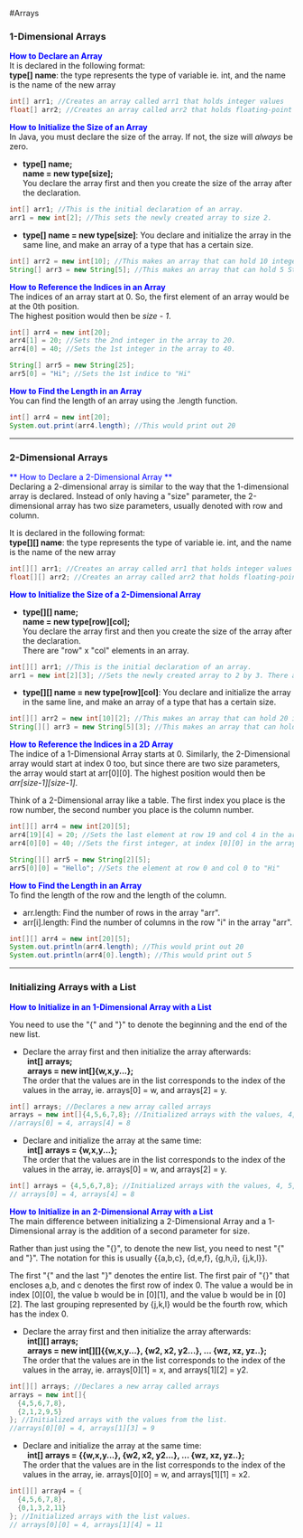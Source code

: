 #Arrays
### 1-Dimensional Arrays

<span style="color:blue">**How to Declare an Array**</span>    
It is declared in the following format:  
**type[] name**: the type represents the type of variable ie. int, and the name is the name of the new array

```java
int[] arr1; //Creates an array called arr1 that holds integer values
float[] arr2; //Creates an array called arr2 that holds floating-point values
```

<span style="color:blue">**How to Initialize the Size of an Array** </span>   
In Java, you must declare the size of the array. If not, the size will _always_ be zero.

* **type[] name;**  
  **name = new type[size];**  
  You declare the array first and then you create the size of the array after the declaration.

```java
int[] arr1; //This is the initial declaration of an array.
arr1 = new int[2]; //This sets the newly created array to size 2.
```

* **type[] name = new type[size]**: You declare and initialize the array in the same line, and make an array of a type that has a certain size.

```java
int[] arr2 = new int[10]; //This makes an array that can hold 10 integers.
String[] arr3 = new String[5]; //This makes an array that can hold 5 Strings.
```

<span style="color:blue">**How to Reference the Indices in an Array**  </span>  
The indices of an array start at 0. So, the first element of an array would be at the 0th position.  
The highest position would then be _size - 1_.
```java
int[] arr4 = new int[20];
arr4[1] = 20; //Sets the 2nd integer in the array to 20.
arr4[0] = 40; //Sets the 1st integer in the array to 40.

String[] arr5 = new String[25];
arr5[0] = "Hi"; //Sets the 1st indice to "Hi"
```

<span style="color:blue">**How to Find the Length in an Array**  </span>  
You can find the length of an array using the .length function.  
```java
int[] arr4 = new int[20];
System.out.print(arr4.length); //This would print out 20
```
---
### 2-Dimensional Arrays  
<span style="color:blue">** How to Declare a 2-Dimensional Array ** </span>  
Declaring a 2-dimensional array is similar to the way that the 1-dimensional array is declared. Instead of only having a "size" parameter, the 2-dimensional array has two size parameters, usually denoted with row and column.  

It is declared in the following format:  
**type[][] name**: the type represents the type of variable ie. int, and the name is the name of the new array
```java
int[][] arr1; //Creates an array called arr1 that holds integer values
float[][] arr2; //Creates an array called arr2 that holds floating-point values
```

<span style="color:blue">**How to Initialize the Size of a 2-Dimensional Array** </span>  

* **type[][] name;**  
  **name = new type[row][col];**  
  You declare the array first and then you create the size of the array after the declaration.  
  There are "row" x "col" elements in an array.

```java
int[][] arr1; //This is the initial declaration of an array.
arr1 = new int[2][3]; //Sets the newly created array to 2 by 3. There are 6 elements in the array.
```

* **type[][] name = new type[row][col]**: You declare and initialize the array in the same line, and make an array of a type that has a certain size.

```java
int[][] arr2 = new int[10][2]; //This makes an array that can hold 20 integers.
String[][] arr3 = new String[5][3]; //This makes an array that can hold 15 Strings.
```

<span style="color:blue">**How to Reference the Indices in a 2D Array**  </span>  
The indice of a 1-Dimensional Array starts at 0. Similarly, the 2-Dimensional array would start at index 0 too, but since there are two size parameters, the array would start at arr[0][0].
The highest position would then be _arr[size-1][size-1]_.

Think of a 2-Dimensional array like a table. The first index you place is the row number, the second number you place is the column number.
```java
int[][] arr4 = new int[20][5];
arr4[19][4] = 20; //Sets the last element at row 19 and col 4 in the array to 20.
arr4[0][0] = 40; //Sets the first integer, at index [0][0] in the array to 40.

String[][] arr5 = new String[2][5];
arr5[0][0] = "Hello"; //Sets the element at row 0 and col 0 to "Hi"
```

<span style="color:blue">**How to Find the Length in an Array**  </span>  
To find the length of the row and the length of the column.

* arr.length: Find the number of rows in the array "arr".
* arr[i].length: Find the number of columns in the row "i" in the array "arr".

```java
int[][] arr4 = new int[20][5];
System.out.println(arr4.length); //This would print out 20
System.out.println(arr4[0].length); //This would print out 5
```
---
### Initializing Arrays with a List
<span style="color:blue">**How to Initialize in an 1-Dimensional Array with a List**  </span>  

You need to use the "{" and "}" to denote the beginning and the end of the new list.

* Declare the array first and then initialize the array afterwards:  
&nbsp;&nbsp;**int[] arrays;**  
&nbsp;&nbsp;**arrays = new int[]{w,x,y...};**  
The order that the values are in the list corresponds to the index of the values in the array, ie. arrays[0] = w, and arrays[2] = y.

```java
int[] arrays; //Declares a new array called arrays
arrays = new int[]{4,5,6,7,8}; //Initialized arrays with the values, 4, 5, 6, 7, and 8.
//arrays[0] = 4, arrays[4] = 8
```

* Declare and initialize the array at the same time:  
&nbsp;&nbsp;**int[] arrays = {w,x,y...};**   
The order that the values are in the list corresponds to the index of the values in the array, ie. arrays[0] = w, and arrays[2] = y.

```java
int[] arrays = {4,5,6,7,8}; //Initialized arrays with the values, 4, 5, 6, 7, and 8.
// arrays[0] = 4, arrays[4] = 8
```

<span style="color:blue">**How to Initialize in an 2-Dimensional Array with a List**  </span>  
The main difference between initializing a 2-Dimensional Array and a 1-Dimensional array is the addition of a second parameter for size.  

Rather than just using the "{}", to denote the new list, you need to nest "{" and "}". The notation for this is usually {{a,b,c}, {d,e,f}, {g,h,i}, {j,k,l}}.  

The first "{" and the last "}" denotes the entire list. The first pair of "{}" that encloses a,b, and c denotes the first row of index 0. The value a would be in index [0][0], the value b would be in [0][1], and the value b would be in [0][2]. The last grouping represented by {j,k,l} would be the fourth row, which has the index 0.


* Declare the array first and then initialize the array afterwards:  
&nbsp;&nbsp;**int[][] arrays;**  
&nbsp;&nbsp;**arrays = new int[][]{{w,x,y...}, {w2, x2, y2...}, ... {wz, xz, yz..};**  
The order that the values are in the list corresponds to the index of the values in the array, ie. arrays[0][1] = x, and arrays[1][2] = y2.

```java
int[][] arrays; //Declares a new array called arrays
arrays = new int[]{
  {4,5,6,7,8},
  {2,1,2,9,5}
}; //Initialized arrays with the values from the list.
//arrays[0][0] = 4, arrays[1][3] = 9
```

* Declare and initialize the array at the same time:  
&nbsp;&nbsp;**int[] arrays = {{w,x,y...}, {w2, x2, y2...}, ... {wz, xz, yz..};**   
The order that the values are in the list corresponds to the index of the values in the array, ie. arrays[0][0] = w, and arrays[1][1] = x2.

```java
int[][] array4 = {
  {4,5,6,7,8},
  {0,1,3,2,11}
}; //Initialized arrays with the list values.
// arrays[0][0] = 4, arrays[1][4] = 11
```
